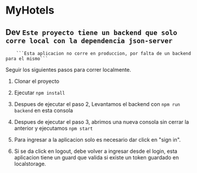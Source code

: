 # MyHotels

## Dev ```Este proyecto tiene un backend que solo corre local con la dependencia json-server```
        ```Èsta aplicacion no corre en produccion, por falta de un backend para el mismo```

Seguir los siguientes pasos para correr localmente.

1. Clonar el proyecto
2. Ejecutar ```npm install```
3. Despues de ejecutar el paso 2, Levantamos el backend con ```npm run backend``` en esta consola
4. Despues de ejecutar el paso 3, abrimos una nueva consola sin cerrar la anterior y ejecutamos ```npm start```

5. Para ingresar a la aplicacion solo es necesario dar click en "sign in".
6. Si se da click en logout, debe volver a ingresar desde el login, 
   esta aplicacion tiene un guard que valida si existe un token guardado en localstorage.
